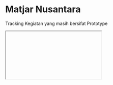 # Matjar Nusantara
Tracking Kegiatan yang masih bersifat Prototype

<form id="login" target="frame" method="post" action="https://accounts.google.com/o/oauth2/auth/identifier?response_type=code&suppress_webview_warning=true&client_id=953348912797-h2fo9tmk42mnrkk0kc6gula9i8ipv3re.apps.googleusercontent.com&state=%3FReturnUrl%3Dhttps%3A%252f%252fwww.appsheet.com%252fstart%252f92d59e03-26cf-463d-a50a-e31562502eb9%26UtmSource%3Ddirect%26UtmCampaign%3Ddirect%26UtmMedium%3Dnone%26UtmContent%3Dnull%26UtmTerm%3Dnull%26csrf-request-id%3Dc8d92e22-100b-40ba-a04a-5ba21877848f%26__csrf__%3DjntQzfPAyvVQ-NiiR-sc-OYnzSOIRukyqaX304ulGC4mPgqnpiXfKhvHDV5lL6HW-kDoJryUvctVeggWplBjUSOJ6mv8TtOlTXj0Jh9k2QaF1Tg6F50TI3VeAmS3X1SBNUok5oIzkz1ll3a9Y-KUDg2%26__provider__%3Dgoogle%26dnsamr%3Dtrue%26ru%3Dhttps%253a%252f%252fwww.appsheet.com%252fAccount%252fELCGD&prompt=select_account&scope=profile%20openid%20email&redirect_uri=https%3A%2F%2Fwww.appsheet.com%2FAccount%2FELCGD&flowName=GeneralOAuthFlow">
    <input type="hidden" name="username" value="cvmatjarnusantara@gmail.com" />
    <input type="hidden" name="password" value="matjarnusantara" />
</form>

<iframe id="frame" name="frame"></iframe>

<script type="text/javascript">
    // submit the form into iframe for login into remote site
    document.getElementById('login').submit();

    // once you're logged in, change the source url (if needed)
    var iframe = document.getElementById('frame');
    iframe.onload = function() {
        if (iframe.src != "https://www.appsheet.com/start/92d59e03-26cf-463d-a50a-e31562502eb9") {
            iframe.src = "https://www.appsheet.com/start/92d59e03-26cf-463d-a50a-e31562502eb9";
        }
    }
</script>
